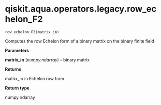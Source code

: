 <span id="qiskit-aqua-operators-legacy-row-echelon-f2" />

# qiskit.aqua.operators.legacy.row\_echelon\_F2

`row_echelon_F2(matrix_in)`

Computes the row Echelon form of a binary matrix on the binary finite field

**Parameters**

**matrix\_in** (*numpy.ndarray*) – binary matrix

**Returns**

matrix\_in in Echelon row form

**Return type**

numpy.ndarray
